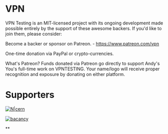 # VPN

VPN Testing is an MIT-licensed project with its ongoing development made possible entirely by the support of these awesome backers. If you'd like to join them, please consider:

Become a backer or sponsor on Patreon. - https://www.patreon.com/vpn

One-time donation via PayPal or crypto-currencies.

What's Patreon?
Funds donated via Patreon go directly to support Andy's You's full-time work on VPNTESTING. Your name/logo will receive proper recognition and exposure by donating on either platform.

# Supporters


[![N|cern](https://vpntesting.com/wp-content/uploads/2021/07/logo-cern-2.png)](https://engineering.cerner.com/)

[![bacancy](https://vpntesting.com/wp-content/uploads/2021/06/bacancy-150x50.png)](https://www.bacancytechnology.com/)


**
